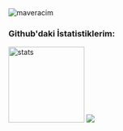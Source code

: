 <img src="https://komarev.com/ghpvc/?username=maveracim&label=Ziyaretçi%20Sayısı&color=552b75" alt="maveracim" />
</br>
<h3 align="left">Github'daki İstatistiklerim:</h3>
<p align="left">
   <img src="https://github-readme-stats.vercel.app/api?username=Maveracim&count_private=true&show_icons=true&theme=dark&hide_border=true" width="%100" height="150px" alt="stats" />
   <img src="https://github-readme-stats.vercel.app/api/top-langs/?username=Maveracim&layout=compact&theme=dark&hide_border=true" />
